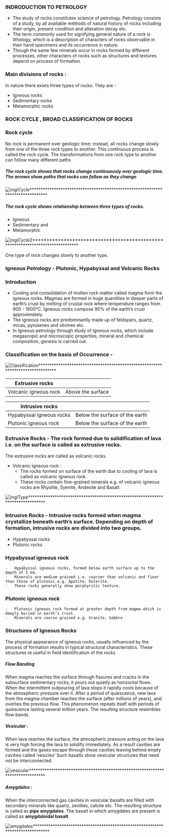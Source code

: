 ### INDRODUCTION TO PETROLOGY 
- The study of rocks constitutes science of petrology. Petrology consists of a study, by all available methods of natural history of rocks including their origin, present condition and alteration decay etc.
- The term commonly used for signifying general nature of a rock is lithology, which is a description of characters of rocks observable in their hand specimens and its occurrence in nature.
- Though the same few minerals occur in rocks formed by different processes, other characters of rocks such as structures and textures depend on process of formation. 

### Main divisions of rocks :
In nature there exists three types of rocks: They are - 
- 	Igneous rocks
- 	Sedimentary rocks
- 	Metamorphic rocks

### ROCK CYCLE , BROAD CLASSIFICATION OF ROCKS
### Rock cycle 
  No rock is permanent over geologic time; instead, all rocks change slowly from one of the three rock types to another. This continuous process is called the rock cycle. The transformations from one rock type to another can follow many different paths
##### The rock cycle shows that rocks change continuously over geologic time. The arrows show paths that rocks can follow as they change 

![ingiCycle*******************************************************************************](images/ingiCycle.jpg)

##### The rock cycle shows relationship between three types of rocks.
-	Igneous 	
- 	Sedimentary and 	
-	Metamorphic 
	
![ingiCycle2*******************************************************************************](images/ingiCycle2.jpg)

One type of rock changes slowly to another type.
### Igneous Petrology - Plutonic, Hypabyssal and Volcanic Rocks
### Introduction 
- 	Cooling and consolidation of molten rock matter called magma form the igneous rocks. Magmas are formed in huge quantities in deeper parts of earth’s crust by melting of crustal rock where temperature ranges from  900 - 1600&deg;C. Igneous rocks compose 90% of the earth’s crust approximately.
-	The igneous rocks are predominantly made up of feldspars, quartz, micas, pyroxenes and olivines etc.
-	In Igneous petrology through study of lgneous rocks, which include megascopic and microscopic properties, mineral and chemical composition, genesis is carried out. 

### Classification on the basis of Occurrence -
![Classification*******************************************************************************](images/Classification.jpg)


| Extrusive rocks | |
|---| ---|
| Volcanic igneous rock | Above the surface |

| Intrusive rocks | |
|---| ---|
| Hypabyssal igneous rocks | Below the surface of the earth |
| Plutonic igneous rock	  |	Below the surface of the earth |

### Extrusive Rocks -	The rock formed due to solidification of lava i.e. on the surface is called as extrusive rocks.
The extrusive rocks are called as volcanic rocks.
- 	Volcanic igneous rock :
    - The rocks formed on surface of the earth due to cooling of lava is called as volcanic igneous rock.
    - These rocks contain fine-grained minerals e.g. of volcanic igneous rocks are Rhyolite, Syenite, Andesite and Basalt.

![ingiType*******************************************************************************](images/ingiType.jpg)

### Intrusive Rocks -	Intrusive rocks formed when magma crystallize beneath earth’s surface. Depending on depth of formation, intrusive rocks are divided into two groups. 
- 	Hypabyssal rocks 
-	Plutonic rocks

	
###	Hypabyssal igneous rock 
    - 	Hypabyssal igneous rocks, formed below earth surface up to the depth of 2 km.
    - 	Minerals are medium grained i.e. coarser than volcanic and finer than those of plutonic e.g. Apatite, Dolerite.
    -	These rocks generally show porphyritic texture.

###	Plutonic igneous rock 
    -	Plutonic igneous rock formed at greater depth from magma which is deeply buried in earth’s crust.
    -	Minerals are coarse grained e.g. Granite, Gabbro
    
### Structures of Igneous Rocks 
The physical appearance of igneous rocks, usually influenced by the process of formation results in typical structural characteristics. These structures re useful in field identification of the rocks
##### Flow Banding 
When magma reaches the surface through fissures and cracks in the subsurface sedimentary rocks, it pours out quietly as horizontal flows. When the intermittent outpouring of lava stops it rapidly cools because of the atmospheric pressure over it. After a period of quiescence, new lava from the magma chamber reaches the surface (after millions of years), and overlies the previous flow.
This phenomenon repeats itself with periods of quiescence lasting several million years. The resulting structure resembles flow bands.
##### Vesicular :
When lava reaches the surface, the atmospheric pressure acting on the 
lava is very high forcing the lava to solidify immediately. As a result cavities are formed and the gases  escape through these cavities leaving behind empty cavities called ‘vesicles’ Such basalts show vesicular structures that need not be interconnected.

![vesicular*******************************************************************************](images/vesicular.jpg)

##### Amygdales :
When the interconnected  gas cavities in vesicular basalts are filled with secondary minerals like quartz, zeolites, calcite etc. The resulting structure is called as **pipe amygdales**. The basalt in which amygdales are present is called as **amygdaloidal basalt**.

![amygdales*******************************************************************************](images/amygdales.jpg)



